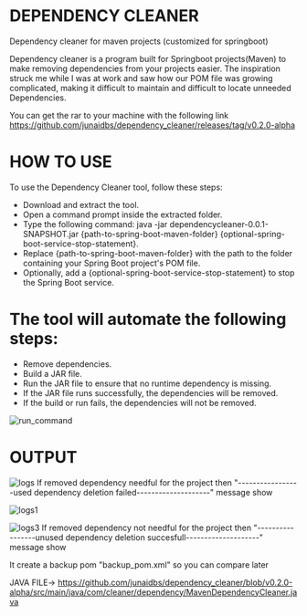 # DEPENDENCY CLEANER
Dependency cleaner for maven projects (customized for springboot)

Dependency cleaner is a program built for Springboot projects(Maven) to make removing dependencies from your projects easier.
The inspiration struck me while I was at work and saw how our POM file was growing complicated, making it difficult to
maintain and difficult to locate unneeded Dependencies.


 You can get the rar to your machine with the following link
https://github.com/junaidbs/dependency_cleaner/releases/tag/v0.2.0-alpha

# HOW TO USE



To use the Dependency Cleaner tool, follow these steps:

* Download and extract the tool.
* Open a command prompt inside the extracted folder.
* Type the following command: java -jar dependencycleaner-0.0.1-SNAPSHOT.jar {path-to-spring-boot-maven-folder} {optional-spring-boot-service-stop-statement}.
* Replace {path-to-spring-boot-maven-folder} with the path to the folder containing your Spring Boot project's POM file.
* Optionally, add a {optional-spring-boot-service-stop-statement} to stop the Spring Boot service.
# The tool will automate the following steps:
* Remove dependencies.
* Build a JAR file.
* Run the JAR file to ensure that no runtime dependency is missing.
* If the JAR file runs successfully, the dependencies will be removed.
* If the build or run fails, the dependencies will not be removed.

![run_command](https://user-images.githubusercontent.com/70962606/195415362-b98451e9-0fb9-4860-93e0-490d9bdf68fc.jpg)


# OUTPUT

![logs](https://user-images.githubusercontent.com/70962606/195415565-813bf577-e338-44ac-9ccf-968abd717a59.jpg)
If  removed dependency needful for the project then "-----------------used dependency deletion failed--------------------" message show

![logs1](https://user-images.githubusercontent.com/70962606/195415717-1d79042b-0725-4d9a-8da1-0766fdb9693f.jpg)


![logs3](https://user-images.githubusercontent.com/70962606/195415732-71b7ee81-ba4e-4825-a007-68487fac5f91.jpg)
If  removed dependency not needful for the project then "-----------------unused dependency deletion succesfull--------------------" message show

It create a backup pom "backup_pom.xml" so you can compare later

JAVA FILE-> https://github.com/junaidbs/dependency_cleaner/blob/v0.2.0-alpha/src/main/java/com/cleaner/dependency/MavenDependencyCleaner.java
